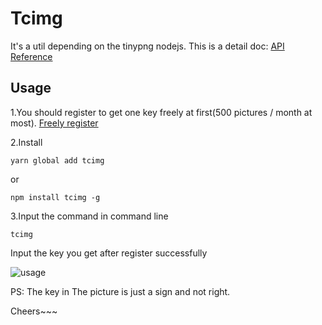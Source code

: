 # Tcimg

It's a util depending on the tinypng nodejs. This is a detail doc:
[API Reference](https://tinypng.com/developers/reference/nodejs)

## Usage

1.You should register to get one key freely at first(500 pictures / month at most).
[Freely register](https://tinypng.com/developers)

2.Install

  ```<shell>
  yarn global add tcimg
  ```

  or

  ```<shell>
  npm install tcimg -g
  ```

3.Input the command in command line

```<shell>
tcimg
```

Input the key you get after register successfully

![usage](https://raw.githubusercontent.com/YosefYuan/tinypng-cimg/main/assets/usage.jpg)

PS: The key in The picture is just a sign and not right.

Cheers~~~
